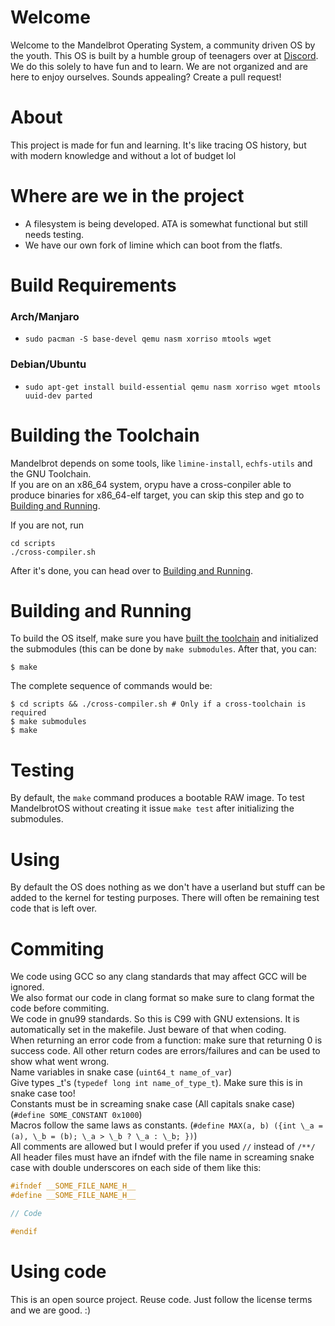 # Welcome
Welcome to the Mandelbrot Operating System, a community driven OS by the youth. 
This OS is built by a humble group of teenagers over at [Discord](https://discord.gg/W523cD3Q3P). 
We do this solely to have fun and to learn. 
We are not organized and are here to enjoy ourselves. 
Sounds appealing? Create a pull request!

# About 
This project is made for fun and learning.
It's like tracing OS history, but with modern knowledge and without a lot of budget lol

# Where are we in the project
- A filesystem is being developed. ATA is somewhat functional but still needs testing.
- We have our own fork of limine which can boot from the flatfs.

# Build Requirements

### Arch/Manjaro
- `sudo pacman -S base-devel qemu nasm xorriso mtools wget`

### Debian/Ubuntu
- `sudo apt-get install build-essential qemu nasm xorriso wget mtools uuid-dev parted`

# Building the Toolchain
Mandelbrot depends on some tools, like `limine-install`, `echfs-utils` and the GNU Toolchain.  
If you are on an x86\_64 system, orypu have a cross-conpiler able to produce binaries for x86_64-elf target, you can skip this step and go to [Building and Running](#building-and-running).
 
If you are not, run
```
cd scripts
./cross-compiler.sh
```  
After it's done, you can head over to [Building and Running](#building-and-running).

# Building and Running
To build the OS itself, make sure you have [built the toolchain](#building-the-toolchain) and initialized the submodules (this can be done by `make submodules`. After that, you can:

```
$ make
```

The complete sequence of commands would be:
```
$ cd scripts && ./cross-compiler.sh # Only if a cross-toolchain is required
$ make submodules
$ make
```

# Testing
By default, the `make` command produces a bootable RAW image. To test MandelbrotOS without creating it issue `make test` after initializing the submodules.

# Using
By default the OS does nothing as we don't have a userland but stuff can be added to the kernel for testing purposes. There will often be remaining test code that is left over.

# Commiting
We code using GCC so any clang standards that may affect GCC will be ignored.   
We also format our code in clang format so make sure to clang format the code before commiting.  
We code in gnu99 standards. So this is C99 with GNU extensions. It is automatically set in the makefile. Just beware of that when coding.  
When returning an error code from a function: make sure that returning 0 is success code. All other return codes are errors/failures and can be used to show what went wrong.  
Name variables in snake case (`uint64_t name_of_var`)  
Give types \_t's (`typedef long int name_of_type_t`). Make sure this is in snake case too!  
Constants must be in screaming snake case (All capitals snake case) (`#define SOME_CONSTANT 0x1000`)    
Macros follow the same laws as constants. (`#define MAX(a, b) ({int \_a = (a), \_b = (b); \_a > \_b ? \_a : \_b; })`)  
All comments are allowed but I would prefer if you used `//` instead of `/**/`  
All header files must have an ifndef  with the file name in screaming snake case with double underscores on each side of them like this:  
```c
#ifndef __SOME_FILE_NAME_H__
#define __SOME_FILE_NAME_H__

// Code

#endif
```

# Using code
This is an open source project. Reuse code. Just follow the license terms and we are good. :)
